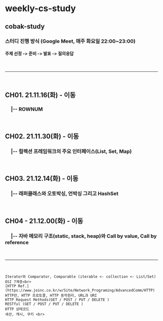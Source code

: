 # weekly-cs-study

## cobak-study
### 스터디 진행 방식 (Google Meet, 매주 화요일 22:00~23:00)
#### 주제 선정 -> 준비 -> 발표 -> 질의응답

<br>

---

<br>

## CH01. 21.11.16(화) - 이동
### &nbsp;&nbsp;&nbsp;&nbsp; |-- ROWNUM

<br>

## CH02. 21.11.30(화) - 이동
### &nbsp;&nbsp;&nbsp;&nbsp; |-- 컬렉션 프레임워크의 주요 인터페이스(List, Set, Map)

<br>

## CH03. 21.12.14(화) - 이동
### &nbsp;&nbsp;&nbsp;&nbsp; |-- 래퍼클래스와 오토박싱, 언박싱 그리고 HashSet

<br>

## CH04 - 21.12.00(화) - 이동
### &nbsp;&nbsp;&nbsp;&nbsp; |-- 자바 메모리 구조(static, stack, heap)와 Call by value, Call by reference

<br>

---

<br>



    Iterator와 Comparator, Comparable (iterable <- collection <- List/Set)
    OSI 7계층<br>
    [HTTP Ref.](https://www.joinc.co.kr/w/Site/Network_Programing/AdvancedComm/HTTP)
    HTTP란, HTTP 프로토콜, HTTP 동작원리, URL과 URI 
    HTTP Request Methods(GET / POST / PUT / DELETE )
    RESTful (GET / POST / PUT / DELETE )
    HTTP 상태코드
    세션, 캐시, 쿠키 <br> 